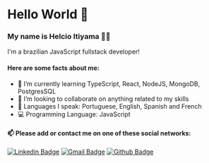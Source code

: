 # Hello World 👋

### My name is Helcio Itiyama 👨‍💻
I'm a brazilian JavaScript fullstack developer!


#### Here are some facts about me:
- 🚀 I’m currently learning TypeScript, React, NodeJS, MongoDB, PostgresSQL
- 💪 I’m looking to collaborate on anything related to my skills
- 💬 Languages I speak: Portuguese, English, Spanish and French
- 💻 Programming Language: JavaScript

#### 📫 Please add or contact me on one of these social networks:
[![Linkedin Badge](https://img.shields.io/badge/-LinkedIn-blue?style=flat-square&logo=Linkedin&logoColor=white&link=https://www.linkedin.com/in/helcioitiyama/)](https://www.linkedin.com/in/helcioitiyama/)
[![Gmail Badge](https://img.shields.io/badge/-Gmail-c14438?style=flat-square&logo=Gmail&logoColor=white&link=mailto:helcio.itiyama@gmail.com)](mailto:helcio.itiyama@gmail.com)
[![Github Badge](https://img.shields.io/badge/-Github-000?style=flat-square&logo=Github&logoColor=white&link=https://github.com/HelcioItiyama)](https://github.com/HelcioItiyama)


<!--
**helcioItiyama/HelcioItiyama** is a ✨ _special_ ✨ repository because its `README.md` (this file) appears on your GitHub profile.-->

